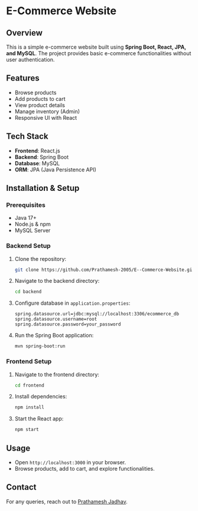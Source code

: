 # E-Commerce Website

## Overview
This is a simple e-commerce website built using **Spring Boot, React, JPA, and MySQL**. The project provides basic e-commerce functionalities without user authentication.

## Features
- Browse products
- Add products to cart
- View product details
- Manage inventory (Admin)
- Responsive UI with React

## Tech Stack
- **Frontend**: React.js
- **Backend**: Spring Boot
- **Database**: MySQL
- **ORM**: JPA (Java Persistence API)

## Installation & Setup
### Prerequisites
- Java 17+
- Node.js & npm
- MySQL Server

### Backend Setup
1. Clone the repository:
   ```sh
   git clone https://github.com/Prathamesh-2005/E--Commerce-Website.git
   ```
2. Navigate to the backend directory:
   ```sh
   cd backend
   ```
3. Configure database in `application.properties`:
   ```properties
   spring.datasource.url=jdbc:mysql://localhost:3306/ecommerce_db
   spring.datasource.username=root
   spring.datasource.password=your_password
   ```
4. Run the Spring Boot application:
   ```sh
   mvn spring-boot:run
   ```

### Frontend Setup
1. Navigate to the frontend directory:
   ```sh
   cd frontend
   ```
2. Install dependencies:
   ```sh
   npm install
   ```
3. Start the React app:
   ```sh
   npm start
   ```

## Usage
- Open `http://localhost:3000` in your browser.
- Browse products, add to cart, and explore functionalities.


## Contact
For any queries, reach out to [Prathamesh Jadhav](https://github.com/Prathamesh-2005).

